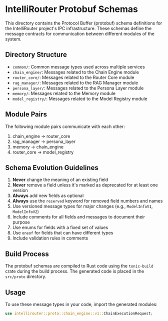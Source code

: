 # IntelliRouter Protobuf Schemas

This directory contains the Protocol Buffer (protobuf) schema definitions for the IntelliRouter project's IPC infrastructure. These schemas define the message contracts for communication between different modules of the system.

## Directory Structure

- `common/`: Common message types used across multiple services
- `chain_engine/`: Messages related to the Chain Engine module
- `router_core/`: Messages related to the Router Core module
- `rag_manager/`: Messages related to the RAG Manager module
- `persona_layer/`: Messages related to the Persona Layer module
- `memory/`: Messages related to the Memory module
- `model_registry/`: Messages related to the Model Registry module

## Module Pairs

The following module pairs communicate with each other:

1. chain_engine → router_core
2. rag_manager → persona_layer
3. memory → chain_engine
4. router_core → model_registry

## Schema Evolution Guidelines

1. **Never** change the meaning of an existing field
2. **Never** remove a field unless it's marked as deprecated for at least one version
3. **Always** add new fields as optional
4. **Always** use the `reserved` keyword for removed field numbers and names
5. Use versioned message types for major changes (e.g., `ModelInfoV1`, `ModelInfoV2`)
6. Include comments for all fields and messages to document their purpose
7. Use enums for fields with a fixed set of values
8. Use `oneof` for fields that can have different types
9. Include validation rules in comments

## Build Process

The protobuf schemas are compiled to Rust code using the `tonic-build` crate during the build process. The generated code is placed in the `src/proto` directory.

## Usage

To use these message types in your code, import the generated modules:

```rust
use intellirouter::proto::chain_engine::v1::ChainExecutionRequest;